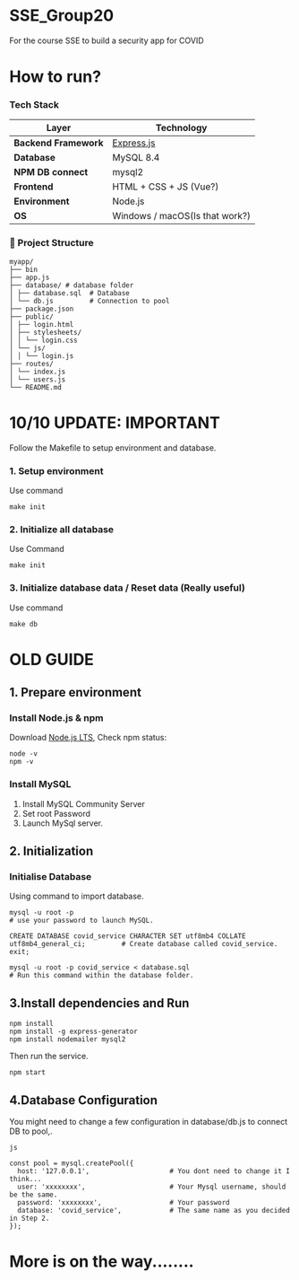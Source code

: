 # SSE_Group20
For the course SSE to build a security app for COVID
# How to run?

### Tech Stack

| Layer | Technology |
|--------|-------------|
| **Backend Framework** | [Express.js](https://expressjs.com/) |
| **Database** | MySQL 8.4 |
| **NPM DB connect** | mysql2 |
| **Frontend** | HTML + CSS + JS (Vue?) |
| **Environment** | Node.js |
| **OS** | Windows / macOS(Is that work?)  |
### 📁 Project Structure
```
myapp/
├── bin 
├── app.js 
├── database/ # database folder
│ ├── database.sql  # Database
│ └── db.js         # Connection to pool
├── package.json
├── public/ 
│ ├── login.html
│ ├── stylesheets/
│ │ └── login.css
│ └── js/
│ │ └── login.js
├── routes/ 
│ └── index.js
│ └── users.js
└── README.md
```

# 10/10 UPDATE: IMPORTANT
Follow the Makefile to setup environment and database.
### 1. Setup environment
Use command
```
make init
```
### 2. Initialize all database
Use Command
```
make init
```

### 3. Initialize database data / Reset data (Really useful)
Use command
```
make db
```

# OLD GUIDE
## 1. Prepare environment
### Install Node.js & npm
Download [Node.js LTS](https://nodejs.org/en/download/), Check npm status:
```
node -v
npm -v
```

### Install MySQL
1. Install MySQL Community Server
2. Set root Password
3. Launch MySql server.

## 2. Initialization
### Initialise Database
Using command to import database.
```
mysql -u root -p                                                                        # use your password to launch MySQL.

CREATE DATABASE covid_service CHARACTER SET utf8mb4 COLLATE utf8mb4_general_ci;         # Create database called covid_service.
exit;

mysql -u root -p covid_service < database.sql                                           # Run this command within the database folder.
```
## 3.Install dependencies and Run
```
npm install
npm install -g express-generator
npm install nodemailer mysql2
```
Then run the service.
```
npm start
```
## 4.Database Configuration
You might need to change a few configuration in database/db.js to connect DB to pool,.
```
js

const pool = mysql.createPool({
  host: '127.0.0.1',                    # You dont need to change it I think...
  user: 'xxxxxxxx',                     # Your Mysql username, should be the same.
  password: 'xxxxxxxx',                 # Your password
  database: 'covid_service',            # The same name as you decided in Step 2.
});

```
# More is on the way........
